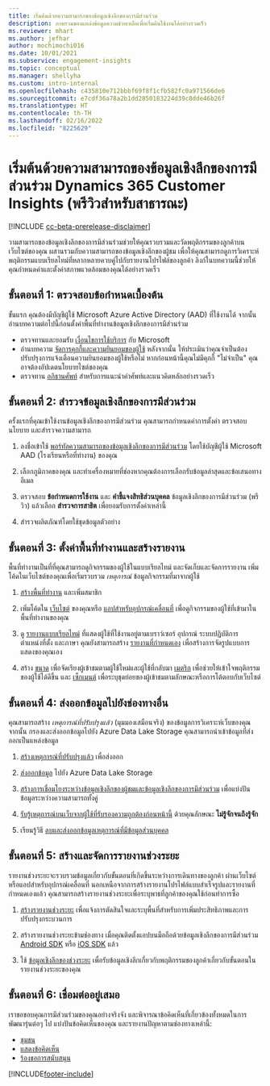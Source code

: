 ```yaml
---
title: เริ่มต้นด้วยความสามารถของข้อมูลเชิงลึกของการมีส่วนร่วม
description: ภาพรวมของแหล่งข้อมูลความช่วยเหลือเพื่อเริ่มต้นใช้งานได้อย่างรวดเร็ว
ms.reviewer: mhart
ms.author: jefhar
author: mochimochi016
ms.date: 10/01/2021
ms.subservice: engagement-insights
ms.topic: conceptual
ms.manager: shellyha
ms.custom: intro-internal
ms.openlocfilehash: c435810e712bbbf69f8f1cfb582fc0a971566de6
ms.sourcegitcommit: e7cdf36a78a2b1dd2850183224d39c8dde46b26f
ms.translationtype: HT
ms.contentlocale: th-TH
ms.lasthandoff: 02/16/2022
ms.locfileid: "8225629"
---
```

# <a name="get-started-with-dynamics-365-customer-insights-engagement-insights-capability-public-preview"></a>เริ่มต้นด้วยความสามารถของข้อมูลเชิงลึกของการมีส่วนร่วม Dynamics 365 Customer Insights (พรีวิวสำหรับสาธารณะ)

[!INCLUDE [cc-beta-prerelease-disclaimer](includes/cc-beta-prerelease-disclaimer.md)]

วามสามารถของข้อมูลเชิงลึกของการมีส่วนร่วมช่วยให้คุณรวบรวมและวัดพฤติกรรมของลูกค้าบนเว็บไซต์ของคุณ ผสานรวมกับความสามารถของข้อมูลเชิงลึกของผู้ชม เพื่อให้คุณสามารถดูการวิเคราะห์พฤติกรรมแบบเรียลไทม์ที่หลากหลายควบคู่ไปกับรายงานโปรไฟล์ของลูกค้า ลิงก์ในบทความนี้ช่วยให้คุณกำหนดค่าและตั้งค่าสภาพแวดล้อมของคุณได้อย่างรวดเร็ว

## <a name="step-1-review-prerequisites"></a>ขั้นตอนที่ 1: ตรวจสอบข้อกำหนดเบื้องต้น

ขั้นแรก คุณต้องมีบัญชีผู้ใช้ Microsoft Azure Active Directory (AAD) ที่ใช้งานได้ จากนั้น อ่านบทความต่อไปนี้ก่อนตั้งค่าพื้นที่ทำงานข้อมูลเชิงลึกของการมีส่วนร่วม

- ตรวจทานและยอมรับ [เงื่อนไขการใช้บริการ](terms-of-service.md) กับ Microsoft  
- อ่านบทความ [จัดการคุกกี้และความยินยอมของผู้ใช้](user-consent-storage.md) หลังจากนั้น ให้ประเมินว่าคุณจำเป็นต้องปรับปรุงการแจ้งเตือนความยินยอมของผู้ใช้หรือไม่ หากก่อนหน้านี้คุณไม่มีคุกกี้ "ไม่จำเป็น" คุณอาจต้องอัปเดตนโยบายไซต์ของคุณ
- ตรวจทาน [อภิธานศัพท์](glossary.md) สำหรับการแนะนำคำศัพท์และแนวคิดหลักอย่างรวดเร็ว

## <a name="step-2-explore-engagement-insights"></a>ขั้นตอนที่ 2: สำรวจข้อมูลเชิงลึกของการมีส่วนร่วม

ครั้งแรกที่คุณเข้าใช้งานข้อมูลเชิงลึกของการมีส่วนร่วม คุณสามารถกำหนดค่าการตั้งค่า ตรวจสอบนโยบาย และสำรวจความสามารถ

1. ลงชื่อเข้าใช้ [พอร์ทัลความสามารถของข้อมูลเชิงลึกของการมีส่วนร่วม](https://home.ci.ai.dynamics.com/app/engagement-insights) โดยใช้บัญชีผู้ใช้ Microsoft AAD (โรงเรียนหรือที่ทำงาน) ของคุณ

1. เลือกภูมิภาคของคุณ และทำเครื่องหมายที่ช่องหากคุณต้องการเลือกรับข้อมูลล่าสุดและข้อเสนอทางอีเมล

1. ตรวจสอบ **ข้อกำหนดการใช้งาน** และ **คำชี้แจงสิทธิส่วนบุคคล** ข้อมูลเชิงลึกของการมีส่วนร่วม (พรีวิว) แล้วเลือก **สำรวจการสาธิต** เพื่อยอมรับการตั้งค่าเหล่านี้

1. สำรวจผลิตภัณฑ์โดยใช้ชุดข้อมูลตัวอย่าง

##  <a name="step-3-set-up-a-workspace-and-create-reports"></a>ขั้นตอนที่ 3: ตั้งค่าพื้นที่ทำงานและสร้างรายงาน

พื้นที่ทำงานเป็นที่ที่คุณสามารถดูกิจกรรมของผู้ใช้ในแบบเรียลไทม์ และจัดเก็บและจัดการรายงาน เพิ่มโค้ดในเว็บไซต์ของคุณเพื่อเริ่มรวบรวม *เหตุการณ์* ข้อมูลกิจกรรมที่มาจากผู้ใช้

1. [สร้างพื้นที่ทำงาน](create-workspace.md) และเพิ่มสมาชิก

1. เพิ่มโค้ดใน [เว็บไซต์](instrument-website.md) ของคุณหรือ [แอปสำหรับอุปกรณ์เคลื่อนที่](developer-resources.md#capture-events-from-mobile-apps) เพื่อดูกิจกรรมของผู้ใช้ที่เข้ามาในพื้นที่ทำงานของคุณ

1. ดู [รายงานแบบเรียลไทม์](view-reports.md) ที่แสดงผู้ใช้ที่ใช้งานอยู่ตามเบราว์เซอร์ อุปกรณ์ ระบบปฏิบัติการ ตำแหน่งที่ตั้ง และภาษา คุณยังสามารถสร้าง [รายงานที่กำหนดเอง](custom-reports.md) เพื่อสร้างการจัดรูปแบบการแสดงของคุณเอง

1. สร้าง [ขนาด](dimensions.md) เพื่อจัดเรียงผู้เข้าชมตามผู้ใช้ใหม่และผู้ใช้ที่กลับมา [เมตริก](metrics.md) เพื่อช่วยให้เข้าใจพฤติกรรมของผู้ใช้ได้ดีขึ้น และ [เซ็กเมนต์](segments.md) เพื่อระบุชุดย่อยของผู้เข้าชมตามลักษณะหรือการโต้ตอบกับเว็บไซต์
    
## <a name="step-4-export-data-to-other-channels"></a>ขั้นตอนที่ 4: ส่งออกข้อมูลไปยังช่องทางอื่น

คุณสามารถสร้าง *เหตุการณ์ที่ปรับปรุงแล้ว* (มุมมองเสมือนจริง) ของข้อมูลการวิเคราะห์เว็บของคุณ จากนั้น กรองและส่งออกข้อมูลไปยัง Azure Data Lake Storage คุณสามารถนำเข้าข้อมูลที่ส่งออกเป็นแหล่งข้อมูล

1. [สร้างเหตุการณ์ที่ปรับปรุงแล้ว](refined-events.md) เพื่อส่งออก

1. [ส่งออกข้อมูล](export-events.md) ไปยัง Azure Data Lake Storage

1. [สร้างการเชื่อมโยงระหว่างข้อมูลเชิงลึกของผู้ชมและข้อมูลเชิงลึกของการมีส่วนร่วม](integrate-audience-insights-engagement-insights.md) เพื่อแบ่งปันข้อมูลระหว่างความสามารถทั้งคู่

1. [รับรู้เหตุการณ์บนเว็บจากผู้ใช้ที่รับรองความถูกต้องก่อนหน้านี้](unknown-to-known.md) ด้วยคุณลักษณะ **ไม่รู้จักจนถึงรู้จัก**

1. เรียนรู้วิธี [ลบและส่งออกข้อมูลเหตุการณ์ที่มีข้อมูลส่วนบุคคล](delete-export-personal-data.md)

## <a name="step-5-create-and-manage-funnel-reports"></a>ขั้นตอนที่ 5: สร้างและจัดการรายงานช่วงระยะ

รายงานช่วงระยะจะรวบรวมข้อมูลเกี่ยวกับขั้นตอนที่เกิดขึ้นระหว่างการเดินทางของลูกค้า ผ่านเว็บไซต์หรือแอปสำหรับอุปกรณ์เคลื่อนที่ นอกเหนือจากการสร้างรายงานโปรไฟล์แบบสำเร็จรูปและรายงานที่กำหนดเองแล้ว คุณสามารถสร้างรายงานช่วงระยะเพื่อระบุพาธที่ลูกค้าของคุณใช้ก่อนทำการซื้อ 

1. [สร้างรายงานช่วงระยะ](funnel-reports.md) เพื่อแจ้งการตัดสินใจและระบุพื้นที่สำหรับการเพิ่มประสิทธิภาพและการปรับปรุงกระบวนการ

1. สร้างรายงานช่วงระยะข้ามช่องทาง เมื่อคุณติดตั้งแอปบนมือถือด้วยข้อมูลเชิงลึกของการมีส่วนร่วม [Android SDK](get-started-android.md) หรือ [iOS SDK](get-started-ios.md) แล้ว

1. ใช้ [ข้อมูลเชิงลึกของช่วงระยะ](funnel-reports.md#funnel-insights) เพื่อรับข้อมูลเชิงลึกเกี่ยวกับพฤติกรรมของลูกค้าเกี่ยวกับขั้นตอนในรายงานช่วงระยะของคุณ
 
## <a name="step-6-stay-connected"></a>ขั้นตอนที่ 6: เชื่อมต่ออยู่เสมอ

เราขอขอบคุณการมีส่วนร่วมของคุณอย่างจริงจัง และพิจารณาข้อคิดเห็นที่เกี่ยวข้องทั้งหมดในการพัฒนารุ่นต่อๆ ไป แบ่งปันข้อคิดเห็นของคุณ และรายงานปัญหาตามช่องทางเหล่านี้:
- [ชุมชน](https://go.microsoft.com/fwlink/?linkid=2141648)
- [แสดงข้อคิดเห็น](https://go.microsoft.com/fwlink/?linkid=2143222)
- [ร้องขอการสนับสนุน](https://go.microsoft.com/fwlink/?linkid=2145734) 


[!INCLUDE[footer-include](../includes/footer-banner.md)]
